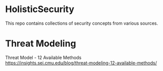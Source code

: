# HolisticSecurity
This repo contains collections of security concepts from various sources.
# Threat Modeling
  Threat Model - 12 Available Methods
    https://insights.sei.cmu.edu/blog/threat-modeling-12-available-methods/
